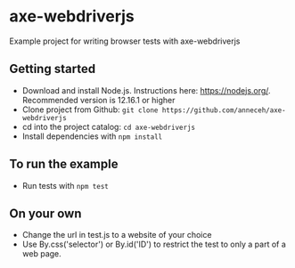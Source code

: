 # axe-webdriverjs
Example project for writing browser tests with axe-webdriverjs


## Getting started ##
* Download and install Node.js. Instructions here: https://nodejs.org/. Recommended version is 12.16.1 or higher
* Clone project from Github: `git clone https://github.com/anneceh/axe-webdriverjs`
* cd into the project catalog: `cd axe-webdriverjs`
* Install dependencies with `npm install`

## To run the example ##
* Run tests with `npm test`

## On your own ##
* Change the url in test.js to a website of your choice
* Use By.css('selector') or By.id('ID') to restrict the test to only a part of a web page.
